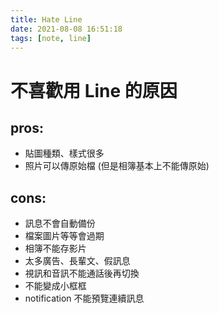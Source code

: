 ```yaml
---
title: Hate Line
date: 2021-08-08 16:51:18
tags: [note, line]
---
```


# 不喜歡用 Line 的原因
## pros:  
* 貼圖種類、樣式很多  
* 照片可以傳原始檔 (但是相簿基本上不能傳原始)
  
## cons:  
* 訊息不會自動備份  
* 檔案圖片等等會過期  
* 相簿不能存影片  
* 太多廣告、長輩文、假訊息  
* 視訊和音訊不能通話後再切換  
* 不能變成小框框  
* notification 不能預覽連續訊息
